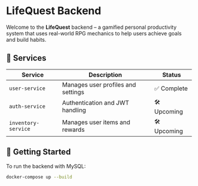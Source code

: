 # LifeQuest Backend

Welcome to the **LifeQuest** backend – a gamified personal productivity system that uses real-world RPG mechanics to help users achieve goals and build habits.

## 🔧 Services

| Service             | Description                        | Status      |
| ------------------- | ---------------------------------- | ----------- |
| `user-service`      | Manages user profiles and settings | ✅ Complete |
| `auth-service`      | Authentication and JWT handling    | 🛠️ Upcoming |
| `inventory-service` | Manages user items and rewards     | 🛠️ Upcoming |

## 🐳 Getting Started

To run the backend with MySQL:

```bash
docker-compose up --build
```
